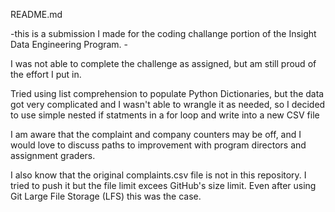 README.md

-this is a submission I made for the coding challange portion of the Insight Data Engineering Program. -


I was not able to complete the challenge as assigned, but am still proud of the effort I put in.

Tried using list comprehension to populate Python Dictionaries, but the data got very complicated and I wasn't able to wrangle it as needed, so I decided to use simple nested if statments in a for loop and write into a new CSV file

I am aware that the complaint and company counters may be off, and I would love to discuss paths to improvement with program directors and assignment graders.

I also know that the original complaints.csv file is not in this repository. I tried to push it but the file limit excees GitHub's size limit. Even after using Git Large File Storage (LFS) this was the case.
